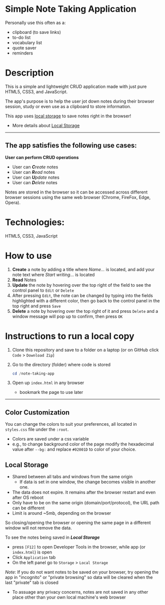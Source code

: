 # Simple Note Taking Application

Personally use this often as a: 

- clipboard (to save links)
- to-do list
- vocabulary list
- quote saver
- reminders 

# Description

This is a simple and lightweight CRUD application made with just pure 
HTML5, CSS3, and JavaScript. 

The app's purpose is to help the user jot down notes
during their browser session, study or even use as a
clipboard to store information.

This app uses [local storage](https://developer.mozilla.org/en-US/docs/Web/API/Window/localStorage) to save notes right in the browser! 
  - More details about [Local Storage](#local-storage) 

---

## The app satisfies the following use cases:

**User can perform CRUD operations**

- User can ***C**reate* notes
- User can ***R**ead* notes
- User can ***U**pdate* notes
- User can ***D**elete* notes

Notes are stored in the browser so it can be accessed across different browser sessions using the same web browser (Chrome, FireFox, Edge, Opera). 

# Technologies:
HTML5, CSS3, JavaScript

# How to use

1. **Create** a note by adding a title where *Name&mldr;* is located, and add your note text where *Start writing&mldr;* is located 
2. **Read** Notes
3. **Update** the note by hovering over the top right of the field to see the control panel to `Edit` or `Delete`
4. After pressing `Edit`, the note can be changed by typing into the fields highlighted with a different color, then go back to the control panel in the top right and press `Save`
5. **Delete** a note by hovering over the top right of it and press `Delete` and a window message will pop up to confirm, then press `OK`

# Instructions to run a local copy

1. Clone this repository and save to a folder on a laptop (or on GitHub click `Code` > `Download Zip`)

2. Go to the directory (folder) where code is stored 

    ```powershell
    cd /note-taking-app
    ```

3. Open up `index.html` in any browser
    * bookmark the page to use later

---

## Color Customization

You can change the colors to suit your preferences, all located in `styles.css` file under the
`:root`. 
- Colors are saved under a css variable
- e.g., to change background color of the
page modify the hexadecimal value after `--bg:` and replace `#02001D` to color of your choice.

## Local Storage

- Shared between all tabs and windows from the same origin 
  - If data is set in one window, the change becomes visible in another one.
- The data does not expire. It remains after the browser restart and even after OS reboot
- Only have to be on the same origin (domain/port/protocol), the URL path can be different
- Limit is around ~5mb, depending on the browser

So closing/opening the browser or opening the same page in a different window will not remove
the data. 

To see the notes being saved in ***Local Storage*** 
- press `[F12]` to open Developer Tools in the browser, while app (or `index.html`) is open
- Click `Application` tab
- On the left panel go to `Storage` > `Local Storage`

*Note*: If you do not want notes to be saved on your browser, try opening the app in "incognito" or "private browsing" so data will be cleared when the last "private" tab is closed

* To assuage any privacy concerns, notes are not saved in any other place other than your own local machine's web browser